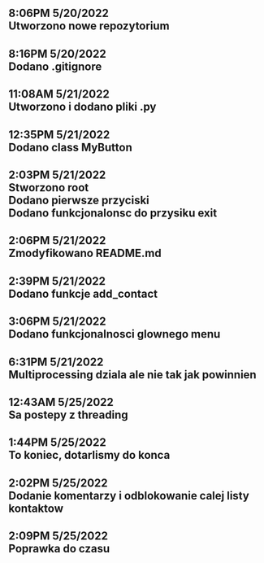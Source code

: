 8:06PM 5/20/2022\
Utworzono nowe repozytorium
---

8:16PM 5/20/2022\
Dodano .gitignore
---

11:08AM 5/21/2022\
Utworzono i dodano pliki .py
---

12:35PM 5/21/2022\
Dodano class MyButton
---

2:03PM 5/21/2022\
Stworzono root\
Dodano pierwsze przyciski\
Dodano funkcjonalonsc do przysiku exit
---

2:06PM 5/21/2022\
Zmodyfikowano README.md
---

2:39PM 5/21/2022\
Dodano funkcje add_contact
---

3:06PM 5/21/2022\
Dodano funkcjonalnosci glownego menu
---

6:31PM 5/21/2022\
Multiprocessing dziala ale nie tak jak powinnien
---

12:43AM 5/25/2022\
Sa postepy z threading
---

1:44PM 5/25/2022\
To koniec, dotarlismy do konca
---

2:02PM 5/25/2022\
Dodanie komentarzy i odblokowanie calej listy kontaktow
---

2:09PM 5/25/2022\
Poprawka do czasu 
---
